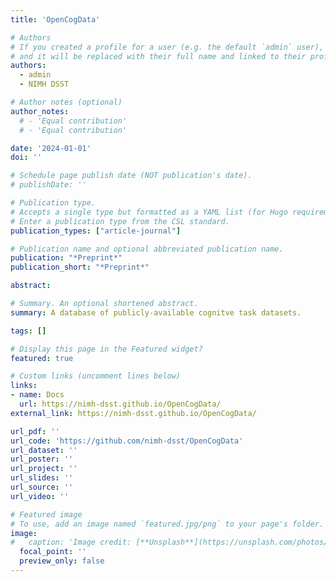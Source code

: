 ```yaml
---
title: 'OpenCogData'

# Authors
# If you created a profile for a user (e.g. the default `admin` user), write the username (folder name) here
# and it will be replaced with their full name and linked to their profile.
authors:
  - admin
  - NIMH DSST

# Author notes (optional)
author_notes:
  # - 'Equal contribution'
  # - 'Equal contribution'

date: '2024-01-01'
doi: ''

# Schedule page publish date (NOT publication's date).
# publishDate: ''

# Publication type.
# Accepts a single type but formatted as a YAML list (for Hugo requirements).
# Enter a publication type from the CSL standard.
publication_types: ["article-journal"]

# Publication name and optional abbreviated publication name.
publication: "*Preprint*"
publication_short: "*Preprint*"

abstract: 

# Summary. An optional shortened abstract.
summary: A database of publicly-available cognitve task datasets.

tags: []

# Display this page in the Featured widget?
featured: true

# Custom links (uncomment lines below)
links:
- name: Docs
  url: https://nimh-dsst.github.io/OpenCogData/
external_link: https://nimh-dsst.github.io/OpenCogData/

url_pdf: ''
url_code: 'https://github.com/nimh-dsst/OpenCogData'
url_dataset: ''
url_poster: ''
url_project: ''
url_slides: ''
url_source: ''
url_video: ''

# Featured image
# To use, add an image named `featured.jpg/png` to your page's folder.
image:
#   caption: 'Image credit: [**Unsplash**](https://unsplash.com/photos/pLCdAaMFLTE)'
  focal_point: ''
  preview_only: false
---
```

